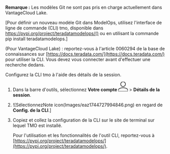 **Remarque :** Les modèles Git ne sont pas pris en charge actuellement dans VantageCloud Lake.

 [Pour définir un nouveau modèle Git dans ModelOps, utilisez l'interface de ligne de commande (CLI) tmo, disponible dans https://pypi.org/project/teradatamodelops/() ou en utilisant la commande pip install teradatamodelops.]

(Pour VantageCloud Lake) : reportez-vous à l'article 0060294 de la base de connaissances sur [https://docs.teradata.com/](https://docs.teradata.com/) pour utiliser la CLI. Vous devez vous connecter avant d'effectuer une recherche dedans.

Configurez la CLI tmo à l'aide des détails de la session.

1.  Dans la barre d'outils, sélectionnez **Votre compte** ![Icône de personne](Images/mci1652327190262.svg) > **Détails de la session**.


1.   ![SélectionnezNote icon(Images/eaz1744727994846.png) en regard de **Config. de la CLI**.]


1.  Copiez et collez la configuration de la CLI sur le site de terminal sur lequel TMO est installé.

    Pour l'utilisation et les fonctionnalités de l'outil CLl, reportez-vous à [https://pypi.org/project/teradatamodelops/](https://pypi.org/project/teradatamodelops/).


